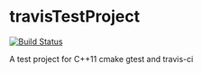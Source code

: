 # travisTestProject

[![Build Status](https://travis-ci.org/nscooling/travisTestProject.svg?branch=master)](https://travis-ci.org/nscooling/travisTestProject)

A test project for C++11 cmake gtest and travis-ci
